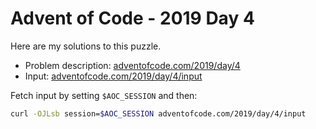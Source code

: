 # Advent of Code - 2019 Day 4
Here are my solutions to this puzzle.

* Problem description: [adventofcode.com/2019/day/4](https://adventofcode.com/2019/day/4)
* Input: [adventofcode.com/2019/day/4/input](https://adventofcode.com/2019/day/4/input)

Fetch input by setting `$AOC_SESSION` and then:
```bash
curl -OJLsb session=$AOC_SESSION adventofcode.com/2019/day/4/input
```
